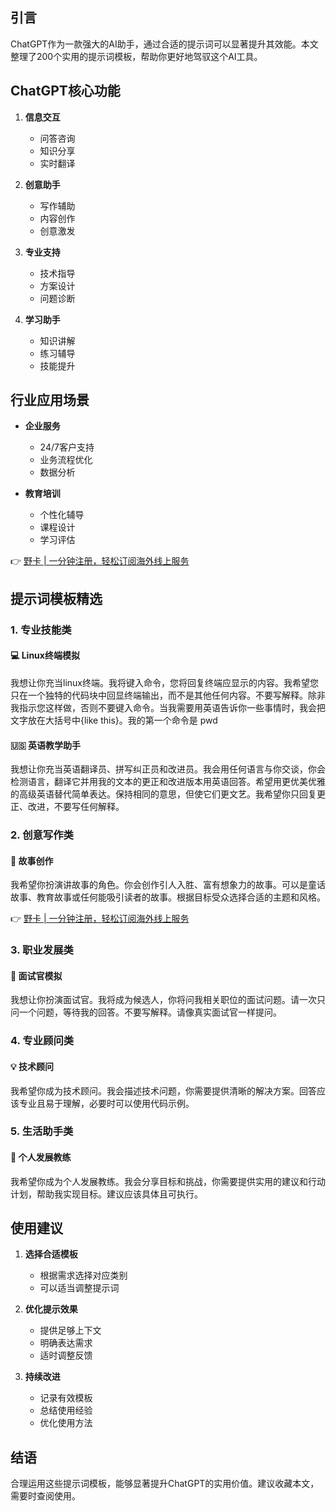 ## 引言

ChatGPT作为一款强大的AI助手，通过合适的提示词可以显著提升其效能。本文整理了200个实用的提示词模板，帮助你更好地驾驭这个AI工具。

## ChatGPT核心功能

1. **信息交互**
   - 问答咨询
   - 知识分享
   - 实时翻译

2. **创意助手**
   - 写作辅助
   - 内容创作
   - 创意激发

3. **专业支持**
   - 技术指导
   - 方案设计
   - 问题诊断

4. **学习助手**
   - 知识讲解
   - 练习辅导
   - 技能提升

## 行业应用场景

- **企业服务**
  * 24/7客户支持
  * 业务流程优化
  * 数据分析

- **教育培训**
  * 个性化辅导
  * 课程设计
  * 学习评估

👉 [野卡 | 一分钟注册，轻松订阅海外线上服务](https://bit.ly/bewildcard)

## 提示词模板精选

### 1. 专业技能类

#### 💻 Linux终端模拟

我想让你充当linux终端。我将键入命令，您将回复终端应显示的内容。我希望您只在一个独特的代码块中回显终端输出，而不是其他任何内容。不要写解释。除非我指示您这样做，否则不要键入命令。当我需要用英语告诉你一些事情时，我会把文字放在大括号中{like this}。我的第一个命令是 pwd


#### 🇺🇸 英语教学助手

我想让你充当英语翻译员、拼写纠正员和改进员。我会用任何语言与你交谈，你会检测语言，翻译它并用我的文本的更正和改进版本用英语回答。希望用更优美优雅的高级英语替代简单表达。保持相同的意思，但使它们更文艺。我希望你只回复更正、改进，不要写任何解释。


### 2. 创意写作类

#### 📖 故事创作

我希望你扮演讲故事的角色。你会创作引人入胜、富有想象力的故事。可以是童话故事、教育故事或任何能吸引读者的故事。根据目标受众选择合适的主题和风格。


👉 [野卡 | 一分钟注册，轻松订阅海外线上服务](https://bit.ly/bewildcard)

### 3. 职业发展类

#### 💼 面试官模拟

我想让你扮演面试官。我将成为候选人，你将问我相关职位的面试问题。请一次只问一个问题，等待我的回答。不要写解释。请像真实面试官一样提问。


### 4. 专业顾问类

#### 💡 技术顾问

我希望你成为技术顾问。我会描述技术问题，你需要提供清晰的解决方案。回答应该专业且易于理解，必要时可以使用代码示例。


### 5. 生活助手类

#### 🎯 个人发展教练

我希望你成为个人发展教练。我会分享目标和挑战，你需要提供实用的建议和行动计划，帮助我实现目标。建议应该具体且可执行。


## 使用建议

1. **选择合适模板**
   - 根据需求选择对应类别
   - 可以适当调整提示词

2. **优化提示效果**
   - 提供足够上下文
   - 明确表达需求
   - 适时调整反馈

3. **持续改进**
   - 记录有效模板
   - 总结使用经验
   - 优化使用方法

## 结语

合理运用这些提示词模板，能够显著提升ChatGPT的实用价值。建议收藏本文，需要时查阅使用。